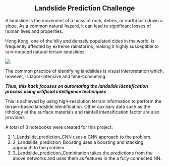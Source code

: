 <h2><center>Landslide Prediction Challenge</h2></center>

A landslide is the movement of a mass of rock, debris, or earth(soil) down a slope. As a common natural hazard, it can lead to significant losses of human lives and properties.


Hong Kong, one of the hilly and densely populated cities in the world, is frequently affected by extreme rainstorms, making it highly susceptible to rain-induced natural terrain landslides

<img src = "https://drive.google.com/uc?export=view&id=1-8sSI75AG3HM89nDJEwo6_KJbAEUXS-r">

The common practice of identifying landslides is visual interpretation which, however, is labor-intensive and time-consuming.

***Thus, this hack focuses on automating the landslide identification process using artificial intelligence techniques***

This is achieved by using high-resolution terrain information to perform the terrain-based landslide identification. Other auxiliary data such as the lithology of the surface materials and rainfall intensification factor are also provided.

A total of 3 notebooks were created for this project:
1. 1_Landslide_prediction_CNN uses a CNN approach to the problem.
2. 2_Landslide_prediction_Boosting uses a boosting and stacking approach to the problem.
3. 3_Landslide_prediction_Combination takes the predictions from the above networks and uses them as features in the a fully connected NN.
